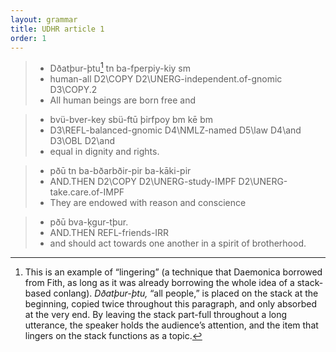 ```yaml
---
layout: grammar
title: UDHR article 1
order: 1
---
```


>- Dðatþur-þtu[^1] tn      ba-fperpiy-kiy                  sm        
>- human-all       D2\COPY D2\UNERG-independent.of-gnomic  D3\COPY.2 
>- All human beings are born free and

>- bvü-bver-key            sbü-ftū       þirfpoy bm     kē     bm
>- D3\REFL-balanced-gnomic D4\NMLZ-named D5\law  D4\and D3\OBL D2\and
>- equal in dignity and rights.

>- pðū      tn      ba-bðarbðir-pir     ba-kāki-pir
>- AND.THEN D2\COPY D2\UNERG-study-IMPF D2\UNERG-take.care.of-IMPF
>- They are endowed with reason and conscience

>- pðū      bva-ķgur-tþur.
>- AND.THEN REFL-friends-IRR
>- and should act towards one another in a spirit of brotherhood.

[^1]:
    This is an example of “lingering” (a technique that Daemonica borrowed
    from Fith, as long as it was already borrowing the whole idea of a stack-based
    conlang). _Dðatþur-þtu,_ “all people,” is placed on the stack at the
    beginning, copied twice throughout this paragraph, and only
    absorbed at the very end. By leaving the stack part-full throughout a
    long utterance,
    the speaker holds the audience’s attention, and the item that lingers
    on the stack functions as a topic.
